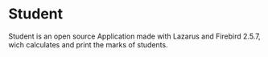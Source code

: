 # Student
Student is an open source Application made with Lazarus and Firebird 2.5.7, 
wich calculates and print the marks of students.
